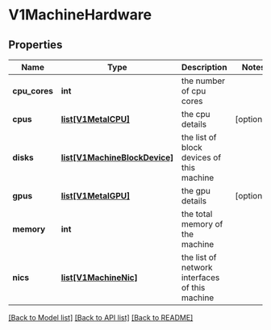 # V1MachineHardware

## Properties
Name | Type | Description | Notes
------------ | ------------- | ------------- | -------------
**cpu_cores** | **int** | the number of cpu cores | 
**cpus** | [**list[V1MetalCPU]**](V1MetalCPU.md) | the cpu details | [optional] 
**disks** | [**list[V1MachineBlockDevice]**](V1MachineBlockDevice.md) | the list of block devices of this machine | 
**gpus** | [**list[V1MetalGPU]**](V1MetalGPU.md) | the gpu details | [optional] 
**memory** | **int** | the total memory of the machine | 
**nics** | [**list[V1MachineNic]**](V1MachineNic.md) | the list of network interfaces of this machine | 

[[Back to Model list]](../README.md#documentation-for-models) [[Back to API list]](../README.md#documentation-for-api-endpoints) [[Back to README]](../README.md)


